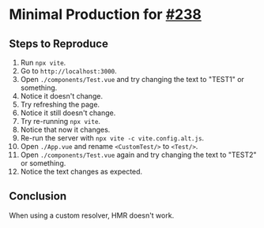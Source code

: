 # Minimal Production for [#238](https://github.com/antfu/unplugin-vue-components/issues/238#issuecomment-988544525)

## Steps to Reproduce

1. Run `npx vite`.
2. Go to `http://localhost:3000`.
3. Open `./components/Test.vue` and try changing the text to "TEST1" or something.
4. Notice it doesn't change.
5. Try refreshing the page.
6. Notice it still doesn't change.
7. Try re-running `npx vite`.
8. Notice that now it changes.
9. Re-run the server with `npx vite -c vite.config.alt.js`.
10. Open `./App.vue` and rename `<CustomTest/>` to `<Test/>`.
11. Open `./components/Test.vue` again and try changing the text to "TEST2" or something.
12. Notice the text changes as expected.

## Conclusion

When using a custom resolver, HMR doesn't work.
